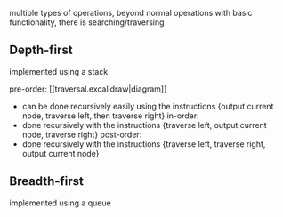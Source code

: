 multiple types of operations, beyond normal operations with basic functionality, there is searching/traversing

## Depth-first

implemented using a stack

pre-order:
[[traversal.excalidraw|diagram]]
- can be done recursively easily using the instructions {output current node, traverse left, then traverse right}
in-order:
- done recursively with the instructions {traverse left, output current node, traverse right}
post-order:
- done recursively with the instructions {traverse left, traverse right, output current node}


## Breadth-first

implemented using a queue